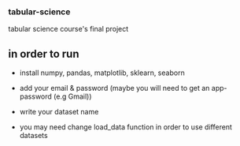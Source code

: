 ### tabular-science ###
tabular science course's final project

## in order to run ##

 - install numpy, pandas, matplotlib, sklearn, seaborn
 
 - add your email & password (maybe you will need to get an app-password (e.g Gmail))
 
 - write your dataset name
 
 - you may need change load_data function in order to use different datasets
